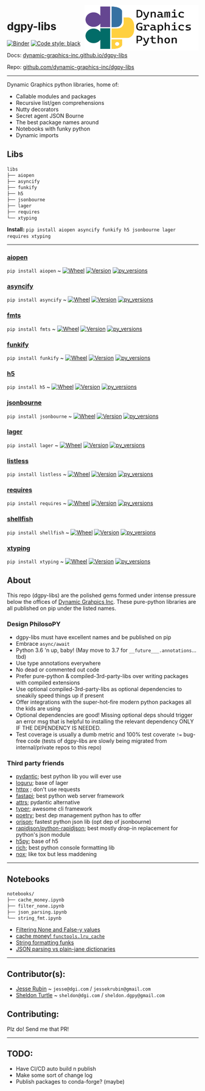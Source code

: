 <a href="https://github.com/dynamic-graphics-inc/dgpy-libs">
<img align="right" src="https://github.com/dynamic-graphics-inc/dgpy-libs/blob/master/docs/images/dgpy_banner.svg?raw=true" alt="drawing" height="120" width="300"/>
</a>

# dgpy-libs

[![Binder](https://mybinder.org/badge_logo.svg)](https://mybinder.org/v2/gh/dynamic-graphics-inc/dgpy-libs/master?filepath=README.ipynb)
[![Code style: black](https://img.shields.io/badge/code%20style-black-000000.svg)](https://github.com/psf/black)

Docs: [dynamic-graphics-inc.github.io/dgpy-libs](https://dynamic-graphics-inc.github.io/dgpy-libs/)

Repo: [github.com/dynamic-graphics-inc/dgpy-libs](https://github.com/dynamic-graphics-inc/dgpy-libs)

___

Dynamic Graphics python libraries, home of:

 - Callable modules and packages
 - Recursive list/gen comprehensions
 - Nutty decorators
 - Secret agent JSON Bourne
 - The best package names around
 - Notebooks with funky python
 - Dynamic imports

## Libs

```
libs
├── aiopen
├── asyncify
├── funkify
├── h5
├── jsonbourne
├── lager
├── requires
└── xtyping
```

**Install:** `pip install aiopen asyncify funkify h5 jsonbourne lager requires xtyping`


___


### [aiopen](./libs/aiopen)

`pip install aiopen` ~ [![Wheel](https://img.shields.io/pypi/wheel/aiopen.svg)](https://img.shields.io/pypi/wheel/aiopen.svg) [![Version](https://img.shields.io/pypi/v/aiopen.svg)](https://img.shields.io/pypi/v/aiopen.svg) [![py_versions](https://img.shields.io/pypi/pyversions/aiopen.svg)](https://img.shields.io/pypi/pyversions/aiopen.svg)

### [asyncify](./libs/asyncify)

`pip install asyncify` ~ [![Wheel](https://img.shields.io/pypi/wheel/asyncify.svg)](https://img.shields.io/pypi/wheel/asyncify.svg) [![Version](https://img.shields.io/pypi/v/asyncify.svg)](https://img.shields.io/pypi/v/asyncify.svg) [![py_versions](https://img.shields.io/pypi/pyversions/asyncify.svg)](https://img.shields.io/pypi/pyversions/asyncify.svg)

### [fmts](./libs/fmts)

`pip install fmts` ~ [![Wheel](https://img.shields.io/pypi/wheel/fmts.svg)](https://img.shields.io/pypi/wheel/fmts.svg) [![Version](https://img.shields.io/pypi/v/fmts.svg)](https://img.shields.io/pypi/v/fmts.svg) [![py_versions](https://img.shields.io/pypi/pyversions/fmts.svg)](https://img.shields.io/pypi/pyversions/fmts.svg)

### [funkify](./libs/funkify)

`pip install funkify` ~ [![Wheel](https://img.shields.io/pypi/wheel/funkify.svg)](https://img.shields.io/pypi/wheel/funkify.svg) [![Version](https://img.shields.io/pypi/v/funkify.svg)](https://img.shields.io/pypi/v/funkify.svg) [![py_versions](https://img.shields.io/pypi/pyversions/funkify.svg)](https://img.shields.io/pypi/pyversions/funkify.svg)

### [h5](./libs/h5)

`pip install h5` ~ [![Wheel](https://img.shields.io/pypi/wheel/h5.svg)](https://img.shields.io/pypi/wheel/h5.svg) [![Version](https://img.shields.io/pypi/v/h5.svg)](https://img.shields.io/pypi/v/h5.svg) [![py_versions](https://img.shields.io/pypi/pyversions/h5.svg)](https://img.shields.io/pypi/pyversions/h5.svg)

### [jsonbourne](./libs/jsonbourne)

`pip install jsonbourne` ~ [![Wheel](https://img.shields.io/pypi/wheel/jsonbourne.svg)](https://img.shields.io/pypi/wheel/jsonbourne.svg) [![Version](https://img.shields.io/pypi/v/jsonbourne.svg)](https://img.shields.io/pypi/v/jsonbourne.svg) [![py_versions](https://img.shields.io/pypi/pyversions/jsonbourne.svg)](https://img.shields.io/pypi/pyversions/jsonbourne.svg)

### [lager](./libs/lager)

`pip install lager` ~ [![Wheel](https://img.shields.io/pypi/wheel/lager.svg)](https://img.shields.io/pypi/wheel/lager.svg) [![Version](https://img.shields.io/pypi/v/lager.svg)](https://img.shields.io/pypi/v/lager.svg) [![py_versions](https://img.shields.io/pypi/pyversions/lager.svg)](https://img.shields.io/pypi/pyversions/lager.svg)

### [listless](./libs/listless)

`pip install listless` ~ [![Wheel](https://img.shields.io/pypi/wheel/listless.svg)](https://img.shields.io/pypi/wheel/listless.svg) [![Version](https://img.shields.io/pypi/v/listless.svg)](https://img.shields.io/pypi/v/listless.svg) [![py_versions](https://img.shields.io/pypi/pyversions/listless.svg)](https://img.shields.io/pypi/pyversions/listless.svg)

### [requires](./libs/requires)

`pip install requires` ~ [![Wheel](https://img.shields.io/pypi/wheel/requires.svg)](https://img.shields.io/pypi/wheel/requires.svg) [![Version](https://img.shields.io/pypi/v/requires.svg)](https://img.shields.io/pypi/v/requires.svg) [![py_versions](https://img.shields.io/pypi/pyversions/requires.svg)](https://img.shields.io/pypi/pyversions/requires.svg)

### [shellfish](./libs/shellfish)

`pip install shellfish` ~ [![Wheel](https://img.shields.io/pypi/wheel/shellfish.svg)](https://img.shields.io/pypi/wheel/shellfish.svg) [![Version](https://img.shields.io/pypi/v/shellfish.svg)](https://img.shields.io/pypi/v/shellfish.svg) [![py_versions](https://img.shields.io/pypi/pyversions/shellfish.svg)](https://img.shields.io/pypi/pyversions/shellfish.svg)
### [xtyping](./libs/xtyping)

`pip install xtyping` ~ [![Wheel](https://img.shields.io/pypi/wheel/xtyping.svg)](https://img.shields.io/pypi/wheel/xtyping.svg) [![Version](https://img.shields.io/pypi/v/xtyping.svg)](https://img.shields.io/pypi/v/xtyping.svg) [![py_versions](https://img.shields.io/pypi/pyversions/xtyping.svg)](https://img.shields.io/pypi/pyversions/xtyping.svg)

## About

This repo (dgpy-libs) are the polished gems formed under intense pressure below the offices of [Dynamic Grahpics Inc](http://dgi.com/). These pure-python libraries are all published on pip under the listed names.

### Design PhilosoPY

 - dgpy-libs must have excellent names and be published on pip
 - Embrace `async/await`
 - Python 3.6 'n up, baby! (May move to 3.7 for `__future___.annotations`... tbd)
 - Use type annotations everywhere
 - No dead or commented out code
 - Prefer pure-python & compiled-3rd-party-libs over writing packages with compiled extensions
 - Use optional compiled-3rd-party-libs as optional dependencies to sneakily speed things up if present
 - Offer integrations with the super-hot-fire modern python packages all the kids are using
 - Optional dependencies are good! Missing optional deps should trigger an error msg that is helpful to installing the relevant dependency ONLY IF THE DEPENDENCY IS NEEDED.
 - Test coverage is usually a dumb metric and 100% test coverate `!=` bug-free code (tests of dgpy-libs are slowly being migrated from internal/private repos to this repo)

### Third party friends

 - [pydantic](https://pydantic-docs.helpmanual.io/); best python lib you will ever use
 - [loguru](https://github.com/Delgan/loguru); base of lager
 - [httpx](https://www.python-httpx.org/) ; don't use requests
 - [fastapi](https://github.com/tiangolo/fastapi); best python web server framework
 - [attrs](https://github.com/python-attrs/attrs); pydantic alternative
 - [typer](https://github.com/tiangolo/typer); awesome cli framework
 - [poetry](https://github.com/python-poetry/poetry); best dep management python has to offer
 - [orjson](https://github.com/ijl/orjson); fastest python json lib (opt dep of jsonbourne)
 - [rapidjson/python-rapidjson](https://github.com/python-rapidjson/python-rapidjson); best mostly drop-in replacement for python's json module
 - [h5py](https://github.com/h5py/h5py); base of h5
 - [rich](https://github.com/willmcgugan/rich); best python console formatting lib
 - [nox](https://github.com/theacodes/nox); like tox but less maddening

___

## Notebooks

```
notebooks/
├── cache_money.ipynb
├── filter_none.ipynb
├── json_parsing.ipynb
└── string_fmt.ipynb
```

 - [Filtering None and False-y values](./notebooks/filter_none)
 - [cache money! `functools.lru_cache`](./notebooks/cache_money)
 - [String formatting funks](./notebooks/string_fmt)
 - [JSON parsing vs plain-jane dictionaries](./notebooks/json_parsing)

___

## Contributor(s):

 - [Jesse Rubin](https://github.com/jessekrubin) ~ `jesse@dgi.com` / `jessekrubin@gmail.com`
 - [Sheldon Turtle](https://github.com/sheldon-turtle) ~ `sheldon@dgi.com` / `sheldon.dgpy@gmail.com`

## Contributing:

Plz do! Send me that PR!

___

## TODO:

 - Have CI/CD auto build n publish
 - Make some sort of change log
 - Publish packages to conda-forge? (maybe)

